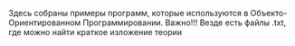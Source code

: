 Здесь собраны примеры программ, которые используются в Объекто-Ориентированном Программировании. Важно!!! Везде есть файлы .txt, где можно найти краткое изложение теории
